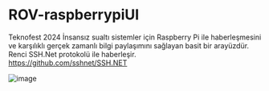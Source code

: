 # ROV-raspberrypiUI

Teknofest 2024 İnsansız sualtı sistemler için Raspberry Pi ile haberleşmesini ve karşılıklı gerçek zamanlı bilgi paylaşımını sağlayan basit bir arayüzdür. Renci SSH.Net protokolü ile haberleşir.  
https://github.com/sshnet/SSH.NET 

![image](https://github.com/spacemonochrome/ROV-raspberrypiUI/assets/52783312/07501f36-2208-4f57-97fa-39f4a9a08d79)
